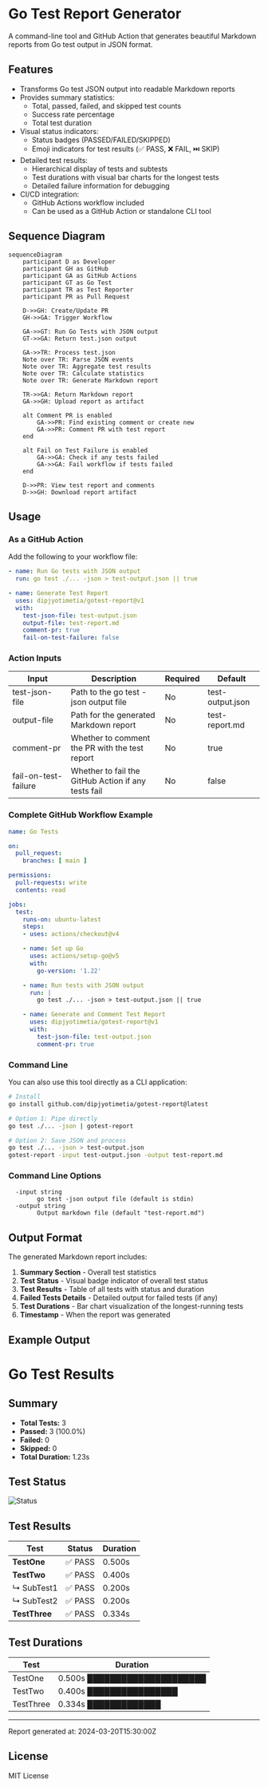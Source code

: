 # Go Test Report Generator

A command-line tool and GitHub Action that generates beautiful Markdown reports from Go test output in JSON format.

## Features

- Transforms Go test JSON output into readable Markdown reports
- Provides summary statistics:
  - Total, passed, failed, and skipped test counts
  - Success rate percentage
  - Total test duration
- Visual status indicators:
  - Status badges (PASSED/FAILED/SKIPPED)
  - Emoji indicators for test results (✅ PASS, ❌ FAIL, ⏭️ SKIP)
- Detailed test results:
  - Hierarchical display of tests and subtests
  - Test durations with visual bar charts for the longest tests
  - Detailed failure information for debugging
- CI/CD integration:
  - GitHub Actions workflow included
  - Can be used as a GitHub Action or standalone CLI tool

## Sequence Diagram
```mermaid
sequenceDiagram
    participant D as Developer
    participant GH as GitHub
    participant GA as GitHub Actions
    participant GT as Go Test
    participant TR as Test Reporter
    participant PR as Pull Request
    
    D->>GH: Create/Update PR
    GH->>GA: Trigger Workflow
    
    GA->>GT: Run Go Tests with JSON output
    GT->>GA: Return test.json output
    
    GA->>TR: Process test.json
    Note over TR: Parse JSON events
    Note over TR: Aggregate test results
    Note over TR: Calculate statistics
    Note over TR: Generate Markdown report
    
    TR->>GA: Return Markdown report
    GA->>GH: Upload report as artifact
    
    alt Comment PR is enabled
        GA->>PR: Find existing comment or create new
        GA->>PR: Comment PR with test report
    end
    
    alt Fail on Test Failure is enabled
        GA->>GA: Check if any tests failed
        GA->>GA: Fail workflow if tests failed
    end
    
    D->>PR: View test report and comments
    D->>GH: Download report artifact
```

## Usage

### As a GitHub Action

Add the following to your workflow file:

```yml
- name: Run Go tests with JSON output
  run: go test ./... -json > test-output.json || true

- name: Generate Test Report
  uses: dipjyotimetia/gotest-report@v1
  with:
    test-json-file: test-output.json
    output-file: test-report.md
    comment-pr: true
    fail-on-test-failure: false
```

### Action Inputs

| Input | Description | Required | Default |
| ----- | ----------- | -------- | ------- |
| test-json-file | Path to the go test -json output file | No | test-output.json |
| output-file | Path for the generated Markdown report | No | test-report.md |
| comment-pr | Whether to comment the PR with the test report | No | true |
| fail-on-test-failure | Whether to fail the GitHub Action if any tests fail | No | false |

### Complete GitHub Workflow Example

```yml
name: Go Tests

on:
  pull_request:
    branches: [ main ]

permissions:
  pull-requests: write
  contents: read

jobs:
  test:
    runs-on: ubuntu-latest
    steps:
    - uses: actions/checkout@v4

    - name: Set up Go
      uses: actions/setup-go@v5
      with:
        go-version: '1.22'

    - name: Run tests with JSON output
      run: |
        go test ./... -json > test-output.json || true

    - name: Generate and Comment Test Report
      uses: dipjyotimetia/gotest-report@v1
      with:
        test-json-file: test-output.json
        comment-pr: true
```

### Command Line

You can also use this tool directly as a CLI application:

```sh
# Install
go install github.com/dipjyotimetia/gotest-report@latest

# Option 1: Pipe directly
go test ./... -json | gotest-report

# Option 2: Save JSON and process
go test ./... -json > test-output.json
gotest-report -input test-output.json -output test-report.md
```

### Command Line Options

```
  -input string
        go test -json output file (default is stdin)
  -output string
        Output markdown file (default "test-report.md")
```

## Output Format

The generated Markdown report includes:

1. **Summary Section** - Overall test statistics
2. **Test Status** - Visual badge indicator of overall test status
3. **Test Results** - Table of all tests with status and duration
4. **Failed Tests Details** - Detailed output for failed tests (if any)
5. **Test Durations** - Bar chart visualization of the longest-running tests
6. **Timestamp** - When the report was generated

## Example Output

# Go Test Results

## Summary

- **Total Tests:** 3
- **Passed:** 3 (100.0%)
- **Failed:** 0
- **Skipped:** 0
- **Total Duration:** 1.23s

## Test Status

![Status](https://img.shields.io/badge/Status-PASSED-brightgreen)

## Test Results

| Test | Status | Duration |
| ---- | ------ | -------- |
| **TestOne** | ✅ PASS | 0.500s |
| **TestTwo** | ✅ PASS | 0.400s |
|    ↳ SubTest1 | ✅ PASS | 0.200s |
|    ↳ SubTest2 | ✅ PASS | 0.200s |
| **TestThree** | ✅ PASS | 0.334s |

## Test Durations

| Test | Duration |
| ---- | -------- |
| TestOne | 0.500s █████████████████████ |
| TestTwo | 0.400s ████████████████ |
| TestThree | 0.334s █████████████ |

---

Report generated at: 2024-03-20T15:30:00Z

## License

MIT License